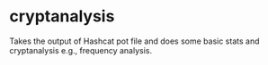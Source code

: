 # cryptanalysis
Takes the output of Hashcat pot file and does some basic stats and cryptanalysis e.g., frequency analysis.
